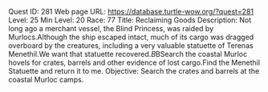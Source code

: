 Quest ID: 281
Web page URL: https://database.turtle-wow.org/?quest=281
Level: 25
Min Level: 20
Race: 77
Title: Reclaiming Goods
Description: Not long ago a merchant vessel, the Blind Princess, was raided by Murlocs.Although the ship escaped intact, much of its cargo was dragged overboard by the creatures, including a very valuable statuette of Terenas Menethil.We want that statuette recovered.$B$BSearch the coastal Murloc hovels for crates, barrels and other evidence of lost cargo.Find the Menethil Statuette and return it to me.
Objective: Search the crates and barrels at the coastal Murloc camps.
